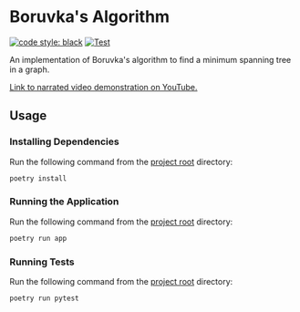 # Boruvka's Algorithm

[![code style: black](https://img.shields.io/badge/code%20style-black-000000.svg)](https://github.com/psf/black)
[![Test](https://github.com/IsaacCheng9/boruvkas-algorithm/actions/workflows/test.yml/badge.svg)](https://github.com/IsaacCheng9/boruvkas-algorithm/actions/workflows/test.yml)

An implementation of Boruvka's algorithm to find a minimum spanning tree in a graph.

[Link to narrated video demonstration on YouTube.](https://www.youtube.com/watch?v=n5LNVobuBNU)

## Usage

### Installing Dependencies

Run the following command from the [project root](./) directory:

```bash
poetry install
```

### Running the Application

Run the following command from the [project root](./) directory:

```bash
poetry run app
```

### Running Tests

Run the following command from the [project root](./) directory:

```bash
poetry run pytest
```
